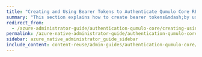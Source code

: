 ```yaml
---
title: "Creating and Using Bearer Tokens to Authenticate Qumulo Core REST API Calls"
summary: "This section explains how to create bearer tokens&mdash;by using the Qumulo Core REST API or the Web UI&mdash;to authenticate Qumulo Core REST API calls."
redirect_from:
  - /azure-administrator-guide/authentication-qumulo-core/creating-using-bearer-tokens-to-authenticate-qumulo-rest-api-calls.html
permalink: /azure-native-administrator-guide/authentication-qumulo-core/creating-using-bearer-tokens-to-authenticate-qumulo-rest-api-calls.html
sidebar: azure_native_administrator_guide_sidebar
include_content: content-reuse/admin-guides/authentication-qumulo-core/creating-using-bearer-tokens-to-authenticate-qumulo-rest-api-calls.md
---
```

